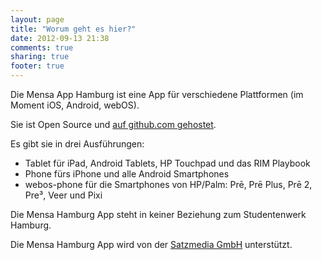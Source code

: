 ```yaml
---
layout: page
title: "Worum geht es hier?"
date: 2012-09-13 21:38
comments: true
sharing: true
footer: true
---
```


Die Mensa App Hamburg ist eine App für verschiedene Plattformen (im Moment iOS, Android, webOS).

Sie ist Open Source und [auf github.com gehostet][github].

Es gibt sie in drei Ausführungen:

- Tablet für iPad, Android Tablets, HP Touchpad und das RIM Playbook
- Phone fürs iPhone und alle Android Smartphones
- webos-phone für die Smartphones von HP/Palm: Prē, Prē Plus, Prē 2, Pre³, Veer und Pixi

Die Mensa Hamburg App steht in keiner Beziehung zum Studentenwerk Hamburg.

Die Mensa Hamburg App wird von der [Satzmedia GmbH][satzmedia] unterstützt.

[github]: https://github.com/johannjacobsohn/Mensa-Hamburg-App
[satzmedia]: http://satzmedia.de
